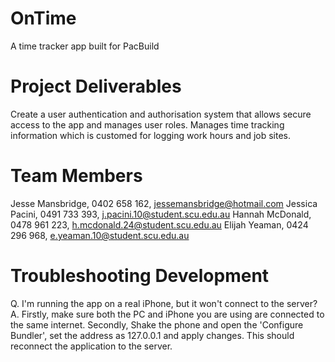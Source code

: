# OnTime
A time tracker app built for PacBuild

# Project Deliverables
Create a user authentication and authorisation system that allows secure access to the app and manages user roles.
Manages time tracking information which is customed for logging work hours and job sites.

# Team Members
Jesse Mansbridge, 0402 658 162, jessemansbridge@hotmail.com
Jessica Pacini, 0491 733 393, j.pacini.10@student.scu.edu.au
Hannah McDonald, 0478 961 223, h.mcdonald.24@student.scu.edu.au
Elijah Yeaman, 0424 296 968, e.yeaman.10@student.scu.edu.au

# Troubleshooting Development
Q. I'm running the app on a real iPhone, but it won't connect to the server?
A. Firstly, make sure both the PC and iPhone you are using are connected to the same internet. Secondly, Shake the phone and open the 'Configure Bundler', set the address as 127.0.0.1 and apply changes. This should reconnect the application to the server. 

